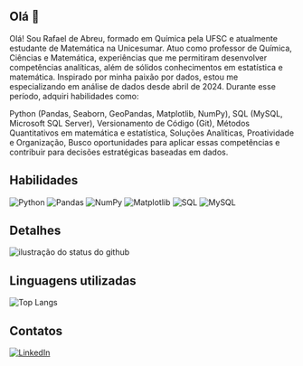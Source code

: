 ## Olá 👋

Olá! Sou Rafael de Abreu, formado em Química pela UFSC e atualmente estudante de Matemática na Unicesumar. Atuo como professor de Química, Ciências e Matemática, experiências que me permitiram desenvolver competências analíticas, além de sólidos conhecimentos em estatística e matemática. Inspirado por minha paixão por dados, estou me especializando em análise de dados desde abril de 2024. Durante esse período, adquiri habilidades como:

Python (Pandas, Seaborn, GeoPandas, Matplotlib, NumPy),
SQL (MySQL, Microsoft SQL Server),
Versionamento de Código (Git),
Métodos Quantitativos em matemática e estatística, 
Soluções Analíticas,
Proatividade e Organização,
Busco oportunidades para aplicar essas competências e contribuir para decisões estratégicas baseadas em dados.

## Habilidades

![Python](https://img.shields.io/badge/python-3670A0?style=for-the-badge&logo=python&logoColor=ffdd54)
![Pandas](https://img.shields.io/badge/-Pandas-333333?style=flat&logo=pandas)
![NumPy](https://img.shields.io/badge/Numpy-777BB4?style=for-the-badge&logo=numpy&logoColor=white)
![Matplotlib](https://img.shields.io/badge/-Matplotlib-000000?style=flat&logo=python)
![SQL](https://img.shields.io/badge/-SQL-000?&logo=MySQL&logoColor=4479A1)
![MySQL](https://shields.io/badge/MySQL-lightgrey?logo=mysql&style=plastic&logoColor=white&labelColor=blue)

## Detalhes

<img src="https://github-readme-stats.vercel.app/api?username=Rafaabreu1&show_icons=true&theme=dark&cache_seconds=2300" alt="ilustração do status do github">

## Linguagens utilizadas

![Top Langs](https://github-readme-stats.vercel.app/api/top-langs/?username=Rafaabreu1&layout=compact)

## Contatos

[![LinkedIn](https://img.shields.io/badge/LinkedIn-0077B5?style=for-the-badge&logo=linkedin&logoColor=white)](https://www.linkedin.com/in/rafael-de-abreu-372a60219/)

